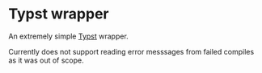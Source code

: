 # Typst wrapper
An extremely simple [Typst](https://typst.app) wrapper.

Currently does not support reading error messsages from failed compiles as it was out of scope.